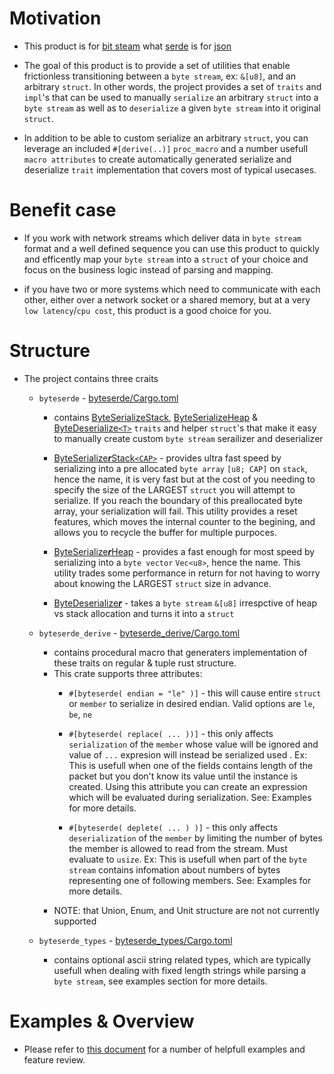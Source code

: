 # Motivation
* This product is for [bit steam](https://en.wikipedia.org/wiki/Bitstream) what [serde](https://serde.rs) is for [json](https://www.json.org)

* The goal of this product is to provide a set of utilities that enable frictionless transitioning between a `byte stream`, ex: `&[u8]`, and an arbitrary `struct`. In other words, the project provides a set of `traits` and `impl`'s that can be used to manually `serialize` an arbitrary `struct` into a `byte stream` as well as to `deserialize` a given `byte stream` into it original `struct`. 

* In addition to be able to custom serialize an arbitrary `struct`, you can leverage an included `#[derive(..)]` `proc_macro` and a number usefull `macro attributes` to create automatically generated serialize and deserialize `trait` implementation that covers most of typical usecases.


# Benefit case
* If you work with network streams which deliver data in `byte stream` format and a well defined sequence you can use this product to quickly and efficently map your `byte stream` into a `struct` of your choice and focus on the business logic instead of parsing and mapping.

* if you have two or more systems which need to communicate with each other, either over a network socket or a shared memory, but at a very `low latency`/`cpu cost`, this product is a good choice for you.


# Structure
* The project contains three craits
    * `byteserde` - [byteserde/Cargo.toml](byteserde/Cargo.toml)
        * contains [ByteSerializeStack](byteserde/src/ser.rs#ByteSerializeStack), [ByteSerializeHeap](byteserde/src/ser.rs#ByteSerializeHeap) & [ByteDeserialize`<T>`](byteserde/src/des.rs#ByteDeserialize) `traits` and helper `struct`'s that make it easy to manually create custom `byte stream` serailizer and deserializer
            
        * [ByteSerialize***r***Stack`<CAP>`](byteserde/src/ser.rs#ByteSerializerStack) - provides ultra fast speed by serializing into a pre allocated `byte array` `[u8; CAP]` on `stack`, hence the name, it is very fast but at the cost of you needing to specify the size of the LARGEST `struct` you will attempt to serialize. If you reach the boundary of this preallocated byte array, your serialization will fail. This utility provides a reset features, which moves the internal counter to the begining, and allows you to recycle the buffer for multiple purpoces. 
        * [ByteSerialize***r***Heap](byteserde/src/ser.rs#ByteSerializerHeap) - provides a fast enough for most speed by serializing into a `byte vector` `Vec<u8>`, hence the name. This utility trades some performance in return for not having to worry about knowing the LARGEST `struct` size in advance. 

        * [ByteDeserialize***r***](byteserde/src/des.rs#ByteDeserialize) - takes a `byte stream` `&[u8]` irrespctive of heap vs stack allocation and turns it into a `struct`

    * `byteserde_derive` - [byteserde_derive/Cargo.toml](byteserde_derive/Cargo.toml)
        * contains procedural macro that generaters implementation of these traits on regular & tuple rust structure. 
        * This crate supports three attributes:
          * `#[byteserde( endian = "le" )]` - this will cause entire `struct` or `member` to serialize in desired endian. Valid options are `le`, `be`, `ne`
        
          * `#[byteserde( replace( ... ))]` - this only affects `serialization` of the `member` whose value will be ignored and value of `...` expresion will instead be serialized used . Ex: This is usefull when one of the fields contains length of the packet but you don't know its value until the instance is created. Using this attribute you can create an expression which will be evaluated  during serialization. See: Examples for more details.
        
          * `#[byteserde( deplete( ... ) )]` - this only affects `deserialization` of the `member` by limiting the number of bytes the member is allowed to read from the stream. Must evaluate to `usize`. Ex: This is usefull when part of the `byte stream` contains infomation about numbers of bytes representing one of following members. See: Examples for more details. 
        * NOTE: that Union, Enum, and Unit structure are not not currently supported
    
    * `byteserde_types` - [byteserde_types/Cargo.toml](byteserde_types/Cargo.toml)
        * contains optional ascii string related types, which are typically usefull when dealing with fixed length strings while parsing a `byte stream`, see examples section for more details.

# Examples & Overview
* Please refer to [this document](byteserde_examples/readme.md) for a number of helpfull examples and feature review.


